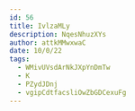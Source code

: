 ```yaml
---
id: 56
title: IvlzaMLy
description: NqesNhuzXYs
author: attkMMwxwaC
date: 10/0/22
tags:
  - WMivUVsdArNkJXpYnDmTw
  - K
  - PZydJDnj
  - vgipCdtfacsliOwZbGDCexuFg
---
```

